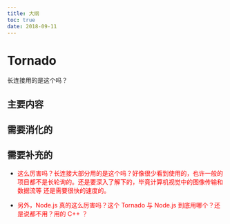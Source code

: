 ```yaml
---
title: 大纲
toc: true
date: 2018-09-11
---
```

# Tornado

长连接用的是这个吗？

## 主要内容


## 需要消化的


## 需要补充的

- <span style="color:red;">这么厉害吗？长连接大部分用的是这个吗？好像很少看到使用的，也许一般的项目都不是长轮询的。还是要深入了解下的，毕竟计算机视觉中的图像传输和数据流等 还是需要很快的速度的。</span>

- <span style="color:red;">另外，Node.js 真的这么厉害吗？这个 Tornado 与 Node.js 到底用哪个？还是说都不用？用的 C++ ？</span>
